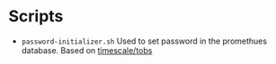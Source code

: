 # Scripts

* `password-initializer.sh` Used to set password in the promethues database. Based on
  [timescale/tobs](https://github.com/timescale/tobs/blob/main/chart/scripts/password-initializer.sh)
